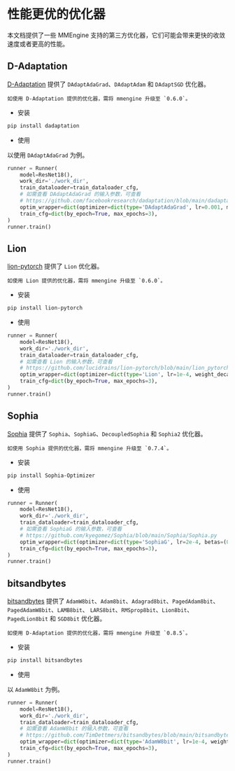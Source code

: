 # 性能更优的优化器

本文档提供了一些 MMEngine 支持的第三方优化器，它们可能会带来更快的收敛速度或者更高的性能。

## D-Adaptation

[D-Adaptation](https://github.com/facebookresearch/dadaptation) 提供了 `DAdaptAdaGrad`、`DAdaptAdam` 和 `DAdaptSGD` 优化器。

```{note}
如使用 D-Adaptation 提供的优化器，需将 mmengine 升级至 `0.6.0`。
```

- 安装

```bash
pip install dadaptation
```

- 使用

以使用 `DAdaptAdaGrad` 为例。

```python
runner = Runner(
    model=ResNet18(),
    work_dir='./work_dir',
    train_dataloader=train_dataloader_cfg,
    # 如需查看 DAdaptAdaGrad 的输入参数，可查看
    # https://github.com/facebookresearch/dadaptation/blob/main/dadaptation/dadapt_adagrad.py
    optim_wrapper=dict(optimizer=dict(type='DAdaptAdaGrad', lr=0.001, momentum=0.9)),
    train_cfg=dict(by_epoch=True, max_epochs=3),
)
runner.train()
```

## Lion

[lion-pytorch](https://github.com/lucidrains/lion-pytorch) 提供了 `Lion` 优化器。

```{note}
如使用 Lion 提供的优化器，需将 mmengine 升级至 `0.6.0`。
```

- 安装

```bash
pip install lion-pytorch
```

- 使用

```python
runner = Runner(
    model=ResNet18(),
    work_dir='./work_dir',
    train_dataloader=train_dataloader_cfg,
    # 如需查看 Lion 的输入参数，可查看
    # https://github.com/lucidrains/lion-pytorch/blob/main/lion_pytorch/lion_pytorch.py
    optim_wrapper=dict(optimizer=dict(type='Lion', lr=1e-4, weight_decay=1e-2)),
    train_cfg=dict(by_epoch=True, max_epochs=3),
)
runner.train()
```

## Sophia

[Sophia](https://github.com/kyegomez/Sophia) 提供了 `Sophia`、`SophiaG`、`DecoupledSophia` 和 `Sophia2` 优化器。

```{note}
如使用 Sophia 提供的优化器，需将 mmengine 升级至 `0.7.4`。
```

- 安装

```bash
pip install Sophia-Optimizer
```

- 使用

```python
runner = Runner(
    model=ResNet18(),
    work_dir='./work_dir',
    train_dataloader=train_dataloader_cfg,
    # 如需查看 SophiaG 的输入参数，可查看
    # https://github.com/kyegomez/Sophia/blob/main/Sophia/Sophia.py
    optim_wrapper=dict(optimizer=dict(type='SophiaG', lr=2e-4, betas=(0.965, 0.99), rho = 0.01, weight_decay=1e-1)),
    train_cfg=dict(by_epoch=True, max_epochs=3),
)
runner.train()
```

## bitsandbytes

[bitsandbytes](https://github.com/TimDettmers/bitsandbytes) 提供了 `AdamW8bit`、`Adam8bit`、`Adagrad8bit`、`PagedAdam8bit`、`PagedAdamW8bit`、`LAMB8bit`、 `LARS8bit`、`RMSprop8bit`、`Lion8bit`、`PagedLion8bit` 和 `SGD8bit` 优化器。

```{note}
如使用 D-Adaptation 提供的优化器，需将 mmengine 升级至 `0.8.5`。
```

- 安装

```bash
pip install bitsandbytes
```

- 使用

以 `AdamW8bit` 为例。

```python
runner = Runner(
    model=ResNet18(),
    work_dir='./work_dir',
    train_dataloader=train_dataloader_cfg,
    # 如需查看 AdamW8bit 的输入参数，可查看
    # https://github.com/TimDettmers/bitsandbytes/blob/main/bitsandbytes/optim/adamw.py
    optim_wrapper=dict(optimizer=dict(type='AdamW8bit', lr=1e-4, weight_decay=1e-2)),
    train_cfg=dict(by_epoch=True, max_epochs=3),
)
runner.train()
```
